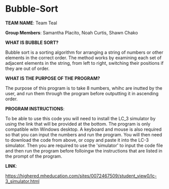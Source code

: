 # Bubble-Sort

**TEAM NAME**: Team Teal


**Group Members**: Samantha Placito, Noah Curtis, Shawn Chako


**WHAT IS BUBBLE SORT?**

  Bubble sort is a sorting algorithm for arranging a string of numbers or other elements in the correct order. The method works by examining each set of adjacent elements in the string, from left to right, switching their positions if they are out of order. 
  
  
**WHAT IS THE PURPOSE OF THE PROGRAM?**

  The purpose of this program is to take 8 numbers, whihc are inutted by the user, and run them through the program before outputting it in ascending order. 


**PROGRAM INSTRUCTIONS**:

  To be able to use this code you will need to install the LC_3 simulator by using the link that will be provided at the bottom. The program is only compatible witn Windows desktop. A keyboard and mouse is also required so that you can input the numbers and run the program. You will then need to download the code from above, or copy and paste it into the LC-3 simulator. Then you are required to use the 'simulator' to input the code file and then run the program before folloingw the instructions that are listed in the prompt of the program.


**LINK**:
  
   https://highered.mheducation.com/sites/0072467509/student_view0/lc-3_simulator.html
